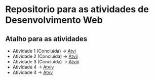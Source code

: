 # Repositorio para as atividades de Desenvolvimento Web

## Atalho para as atividades ##

- Atividade 1 (Concluída) -> [Atvi](https://github.com/Jonatas-Dallo/Atv-Desenvolvimento-Web-3/tree/Atvi) <br>
- Atividade 2 (Concluída) -> [Atvii](https://github.com/Jonatas-Dallo/Atv-Desenvolvimento-Web-3/tree/Atvii) <br>
- Atividade 3 (Concluída) -> [Atviii](https://github.com/Jonatas-Dallo/Atv-Desenvolvimento-Web-3/tree/atviii) <br>
- Atividade 4 -> [Atviv](https://github.com/Jonatas-Dallo/Atv-Desenvolvimento-Web-3/tree/Atviv) <br>
- Atividade 4 -> [Atvv](https://github.com/Jonatas-Dallo/Atv-Desenvolvimento-Web-3/tree/Atvv) <br>
